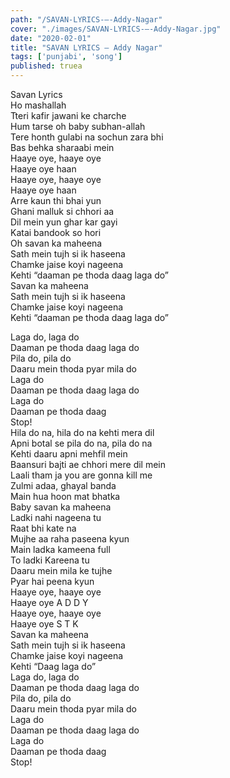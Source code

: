 ```yaml
---
path: "/SAVAN-LYRICS-–-Addy-Nagar"
cover: "./images/SAVAN-LYRICS-–-Addy-Nagar.jpg"
date: "2020-02-01"
title: "SAVAN LYRICS – Addy Nagar"
tags: ['punjabi', 'song']
published: truea
---
```

  
Savan Lyrics  
Ho mashallah  
Tteri kafir jawani ke charche  
Hum tarse oh baby subhan-allah  
Tere honth gulabi na sochun zara bhi  
Bas behka sharaabi mein  
Haaye oye, haaye oye  
Haaye oye haan  
Haaye oye, haaye oye  
Haaye oye haan  
Arre kaun thi bhai yun  
Ghani malluk si chhori aa  
Dil mein yun ghar kar gayi  
Katai bandook so hori  
Oh savan ka maheena  
Sath mein tujh si ik haseena  
Chamke jaise koyi nageena  
Kehti “daaman pe thoda daag laga do”  
Savan ka maheena  
Sath mein tujh si ik haseena  
Chamke jaise koyi nageena  
Kehti “daaman pe thoda daag laga do”  
  
  
  
  
  
  
Laga do, laga do  
Daaman pe thoda daag laga do  
Pila do, pila do  
Daaru mein thoda pyar mila do  
Laga do  
Daaman pe thoda daag laga do  
Laga do  
Daaman pe thoda daag  
Stop!  
Hila do na, hila do na kehti mera dil  
Apni botal se pila do na, pila do na  
Kehti daaru apni mehfil mein  
Baansuri bajti ae chhori mere dil mein  
Laali tham ja you are gonna kill me  
Zulmi adaa, ghayal banda  
Main hua hoon mat bhatka  
Baby savan ka maheena  
Ladki nahi nageena tu  
Raat bhi kate na  
Mujhe aa raha paseena kyun  
Main ladka kameena full  
To ladki Kareena tu  
Daaru mein mila ke tujhe  
Pyar hai peena kyun  
Haaye oye, haaye oye  
Haaye oye A D D Y  
Haaye oye, haaye oye  
Haaye oye S T K  
Savan ka maheena  
Sath mein tujh si ik haseena  
Chamke jaise koyi nageena  
Kehti “Daag laga do”  
Laga do, laga do  
Daaman pe thoda daag laga do  
Pila do, pila do  
Daaru mein thoda pyar mila do  
Laga do  
Daaman pe thoda daag laga do  
Laga do  
Daaman pe thoda daag  
Stop!  
